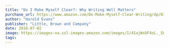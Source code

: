 ```yaml
---
title: "Do I Make Myself Clear?: Why Writing Well Matters"
purchase_url: https://www.amazon.com/Do-Make-Myself-Clear-Writing/dp/0316277177?SubscriptionId=AKIAIVZLK2PABGQI2KAQ&tag=everrail-20&linkCode=xm2&camp=2025&creative=165953&creativeASIN=0316277177
author: "Harold Evans"
publisher: "Little, Brown and Company"
date: 2018-07-02
image: https://images-na.ssl-images-amazon.com/images/I/41ajWxOF4sL._SL75_.jpg
tags:
---
```


